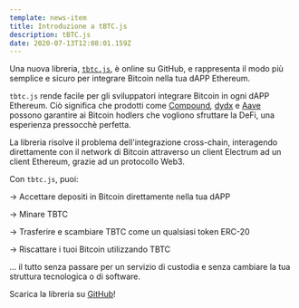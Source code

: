 ```yaml
---
template: news-item
title: Introduzione a tBTC.js
description: tBTC.js
date: 2020-07-13T12:08:01.159Z
---
```

Una nuova libreria, [`tbtc.js`](https://github.com/keep-network/tbtc.js), è online su GitHub, e rappresenta il modo più semplice e sicuro per integrare Bitcoin nella tua dAPP Ethereum.

`tbtc.js` rende facile per gli sviluppatori integrare Bitcoin in ogni dAPP Ethereum. Ciò significa che prodotti come [Compound](https://compound.finance/)*,* [dydx](https://dydx.exchange/) e [Aave](https://aave.com/) possono garantire ai Bitcoin hodlers che vogliono sfruttare la DeFi, una esperienza pressocchè perfetta.

La libreria risolve il problema dell'integrazione cross-chain, interagendo direttamente con il network di Bitcoin attraverso un client Electrum ad un client Ethereum, grazie ad un protocollo Web3.

Con `tbtc.js`, puoi:

\->  Accettare depositi in Bitcoin direttamente nella tua dAPP

\->  Minare TBTC

\->  Trasferire e scambiare TBTC come un qualsiasi token ERC-20

\->  Riscattare i tuoi Bitcoin utilizzando TBTC[](https://github.com/keep-network/tbtc.js#redeeming-a-deposit)

... il tutto senza passare per un servizio di custodia e senza cambiare la tua struttura tecnologica o di software.

Scarica la libreria su [GitHub](https://github.com/keep-network/tbtc.js)!
